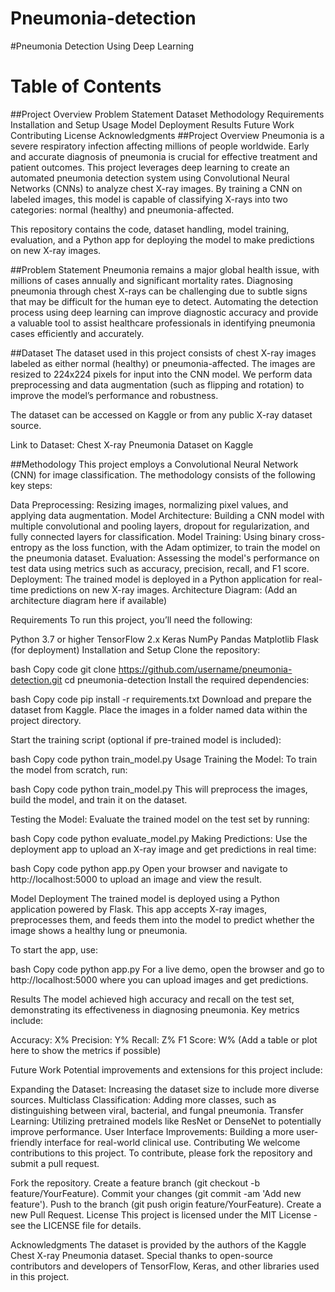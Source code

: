 # Pneumonia-detection
#Pneumonia Detection Using Deep Learning


# Table of Contents
##Project Overview
Problem Statement
Dataset
Methodology
Requirements
Installation and Setup
Usage
Model Deployment
Results
Future Work
Contributing
License
Acknowledgments
##Project Overview
Pneumonia is a severe respiratory infection affecting millions of people worldwide. Early and accurate diagnosis of pneumonia is crucial for effective treatment and patient outcomes. This project leverages deep learning to create an automated pneumonia detection system using Convolutional Neural Networks (CNNs) to analyze chest X-ray images. By training a CNN on labeled images, this model is capable of classifying X-rays into two categories: normal (healthy) and pneumonia-affected.

This repository contains the code, dataset handling, model training, evaluation, and a Python app for deploying the model to make predictions on new X-ray images.

##Problem Statement
Pneumonia remains a major global health issue, with millions of cases annually and significant mortality rates. Diagnosing pneumonia through chest X-rays can be challenging due to subtle signs that may be difficult for the human eye to detect. Automating the detection process using deep learning can improve diagnostic accuracy and provide a valuable tool to assist healthcare professionals in identifying pneumonia cases efficiently and accurately.

##Dataset
The dataset used in this project consists of chest X-ray images labeled as either normal (healthy) or pneumonia-affected. The images are resized to 224x224 pixels for input into the CNN model. We perform data preprocessing and data augmentation (such as flipping and rotation) to improve the model’s performance and robustness.

The dataset can be accessed on Kaggle or from any public X-ray dataset source.

Link to Dataset: Chest X-ray Pneumonia Dataset on Kaggle

##Methodology
This project employs a Convolutional Neural Network (CNN) for image classification. The methodology consists of the following key steps:

Data Preprocessing: Resizing images, normalizing pixel values, and applying data augmentation.
Model Architecture: Building a CNN model with multiple convolutional and pooling layers, dropout for regularization, and fully connected layers for classification.
Model Training: Using binary cross-entropy as the loss function, with the Adam optimizer, to train the model on the pneumonia dataset.
Evaluation: Assessing the model's performance on test data using metrics such as accuracy, precision, recall, and F1 score.
Deployment: The trained model is deployed in a Python application for real-time predictions on new X-ray images.
Architecture Diagram: (Add an architecture diagram here if available)

Requirements
To run this project, you’ll need the following:

Python 3.7 or higher
TensorFlow 2.x
Keras
NumPy
Pandas
Matplotlib
Flask (for deployment)
Installation and Setup
Clone the repository:

bash
Copy code
git clone https://github.com/username/pneumonia-detection.git
cd pneumonia-detection
Install the required dependencies:

bash
Copy code
pip install -r requirements.txt
Download and prepare the dataset from Kaggle. Place the images in a folder named data within the project directory.

Start the training script (optional if pre-trained model is included):

bash
Copy code
python train_model.py
Usage
Training the Model: To train the model from scratch, run:

bash
Copy code
python train_model.py
This will preprocess the images, build the model, and train it on the dataset.

Testing the Model: Evaluate the trained model on the test set by running:

bash
Copy code
python evaluate_model.py
Making Predictions: Use the deployment app to upload an X-ray image and get predictions in real time:

bash
Copy code
python app.py
Open your browser and navigate to http://localhost:5000 to upload an image and view the result.

Model Deployment
The trained model is deployed using a Python application powered by Flask. This app accepts X-ray images, preprocesses them, and feeds them into the model to predict whether the image shows a healthy lung or pneumonia.

To start the app, use:

bash
Copy code
python app.py
For a live demo, open the browser and go to http://localhost:5000 where you can upload images and get predictions.

Results
The model achieved high accuracy and recall on the test set, demonstrating its effectiveness in diagnosing pneumonia. Key metrics include:

Accuracy: X%
Precision: Y%
Recall: Z%
F1 Score: W%
(Add a table or plot here to show the metrics if possible)

Future Work
Potential improvements and extensions for this project include:

Expanding the Dataset: Increasing the dataset size to include more diverse sources.
Multiclass Classification: Adding more classes, such as distinguishing between viral, bacterial, and fungal pneumonia.
Transfer Learning: Utilizing pretrained models like ResNet or DenseNet to potentially improve performance.
User Interface Improvements: Building a more user-friendly interface for real-world clinical use.
Contributing
We welcome contributions to this project. To contribute, please fork the repository and submit a pull request.

Fork the repository.
Create a feature branch (git checkout -b feature/YourFeature).
Commit your changes (git commit -am 'Add new feature').
Push to the branch (git push origin feature/YourFeature).
Create a new Pull Request.
License
This project is licensed under the MIT License - see the LICENSE file for details.

Acknowledgments
The dataset is provided by the authors of the Kaggle Chest X-ray Pneumonia dataset.
Special thanks to open-source contributors and developers of TensorFlow, Keras, and other libraries used in this project.
